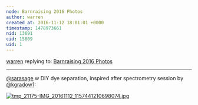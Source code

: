 ```yaml
---
node: Barnraising 2016 Photos
author: warren
created_at: 2016-11-12 18:01:01 +0000
timestamp: 1478973661
nid: 13691
cid: 15809
uid: 1
---
```




[warren](../profile/warren) replying to: [Barnraising 2016 Photos](../notes/bronwen/11-10-2016/barnraising-2016-photos)

----
[@sarasage](/profile/sarasage) w DIY dye separation, inspired after spectrometry session by [@kgradow1](/profile/kgradow1):

[![tmp_21175-IMG_20161112_1157441210698074.jpg](https://publiclab.org/system/images/photos/000/018/804/large/tmp_21175-IMG_20161112_1157441210698074.jpg)](https://publiclab.org/system/images/photos/000/018/804/original/tmp_21175-IMG_20161112_1157441210698074.jpg)

